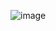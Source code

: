 ![image](https://github.com/hitmanbuzz/binary-to-decimal/assets/111609721/0f107434-ad53-46bf-b9bd-2df9864d6cab)
